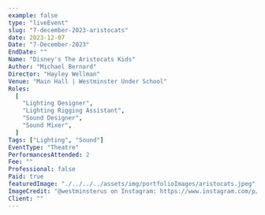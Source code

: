 ```yaml
---
example: false
type: "liveEvent"
slug: "7-december-2023-aristocats"
date: 2023-12-07
Date: "7-December-2023"
EndDate: ""
Name: "Disney's The Aristocats Kids"
Author: "Michael Bernard"
Director: "Hayley Wellman"
Venue: "Main Hall | Westminster Under School"
Roles:
  [
    "Lighting Designer",
    "Lighting Rigging Assistant",
    "Sound Designer",
    "Sound Mixer",
  ]
Tags: ["Lighting", "Sound"]
EventType: "Theatre"
PerformancesAttended: 2
Fee: ""
Professional: false
Paid: true
featuredImage: "./../../../assets/img/portfolioImages/aristocats.jpeg"
ImageCredit: "@westminsterus on Instagram: https://www.instagram.com/p/C0y8Hg2IBR2"
Client: ""
---
```

